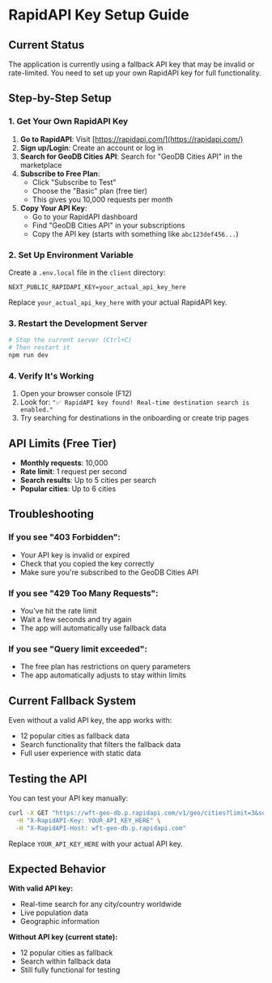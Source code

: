# RapidAPI Key Setup Guide

## Current Status
The application is currently using a fallback API key that may be invalid or rate-limited. You need to set up your own RapidAPI key for full functionality.

## Step-by-Step Setup

### 1. Get Your Own RapidAPI Key

1. **Go to RapidAPI**: Visit [https://rapidapi.com/](https://rapidapi.com/)
2. **Sign up/Login**: Create an account or log in
3. **Search for GeoDB Cities API**: Search for "GeoDB Cities API" in the marketplace
4. **Subscribe to Free Plan**: 
   - Click "Subscribe to Test"
   - Choose the "Basic" plan (free tier)
   - This gives you 10,000 requests per month
5. **Copy Your API Key**:
   - Go to your RapidAPI dashboard
   - Find "GeoDB Cities API" in your subscriptions
   - Copy the API key (starts with something like `abc123def456...`)

### 2. Set Up Environment Variable

Create a `.env.local` file in the `client` directory:

```env
NEXT_PUBLIC_RAPIDAPI_KEY=your_actual_api_key_here
```

Replace `your_actual_api_key_here` with your actual RapidAPI key.

### 3. Restart the Development Server

```bash
# Stop the current server (Ctrl+C)
# Then restart it
npm run dev
```

### 4. Verify It's Working

1. Open your browser console (F12)
2. Look for: `"✅ RapidAPI key found! Real-time destination search is enabled."`
3. Try searching for destinations in the onboarding or create trip pages

## API Limits (Free Tier)

- **Monthly requests**: 10,000
- **Rate limit**: 1 request per second
- **Search results**: Up to 5 cities per search
- **Popular cities**: Up to 6 cities

## Troubleshooting

### If you see "403 Forbidden":
- Your API key is invalid or expired
- Check that you copied the key correctly
- Make sure you're subscribed to the GeoDB Cities API

### If you see "429 Too Many Requests":
- You've hit the rate limit
- Wait a few seconds and try again
- The app will automatically use fallback data

### If you see "Query limit exceeded":
- The free plan has restrictions on query parameters
- The app automatically adjusts to stay within limits

## Current Fallback System

Even without a valid API key, the app works with:
- 12 popular cities as fallback data
- Search functionality that filters the fallback data
- Full user experience with static data

## Testing the API

You can test your API key manually:

```bash
curl -X GET "https://wft-geo-db.p.rapidapi.com/v1/geo/cities?limit=3&sort=-population&types=CITY" \
  -H "X-RapidAPI-Key: YOUR_API_KEY_HERE" \
  -H "X-RapidAPI-Host: wft-geo-db.p.rapidapi.com"
```

Replace `YOUR_API_KEY_HERE` with your actual API key.

## Expected Behavior

**With valid API key:**
- Real-time search for any city/country worldwide
- Live population data
- Geographic information

**Without API key (current state):**
- 12 popular cities as fallback
- Search within fallback data
- Still fully functional for testing 